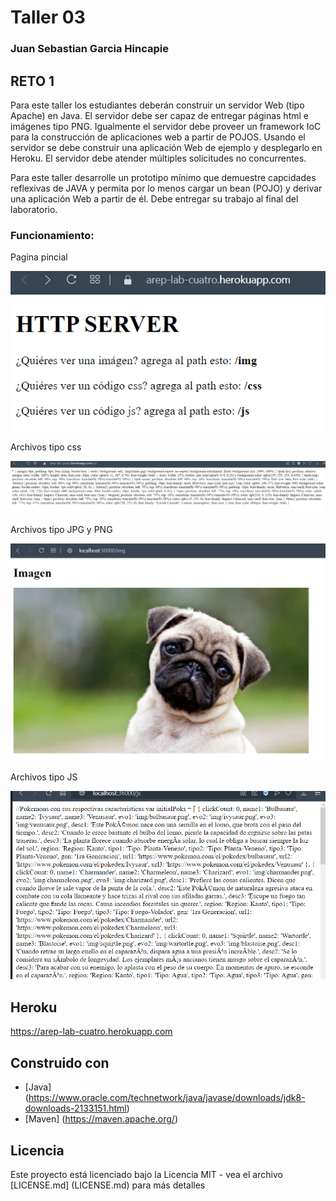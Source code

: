 # Taller 03 
### Juan Sebastian Garcia Hincapie 

## RETO 1

Para este taller los estudiantes deberán construir un servidor Web (tipo Apache) en Java. El servidor debe ser capaz de entregar páginas html e imágenes tipo PNG. Igualmente el servidor debe proveer un framework IoC para la construcción de aplicaciones web a partir de POJOS. Usando el servidor se debe construir una aplicación Web de ejemplo y desplegarlo en Heroku. El servidor debe atender múltiples solicitudes no concurrentes.

Para este taller desarrolle un prototipo mínimo que demuestre capcidades reflexivas de JAVA y permita por lo menos cargar un bean (POJO) y derivar una aplicación Web a partir de él. Debe entregar su trabajo al final del laboratorio.


### Funcionamiento: 
Pagina pincial

![img/img1.png](img/img1.png)

Archivos tipo css

![img/img2.png](img/img2.png)

Archivos tipo JPG y PNG

![img/img3.png](img/img3.png)

Archivos tipo JS

![img/img4.png](img/img4.png)

## Heroku

https://arep-lab-cuatro.herokuapp.com

## Construido con

* [Java] (https://www.oracle.com/technetwork/java/javase/downloads/jdk8-downloads-2133151.html)
* [Maven] (https://maven.apache.org/)

## Licencia

Este proyecto está licenciado bajo la Licencia MIT - vea el archivo [LICENSE.md] (LICENSE.md) para más detalles
